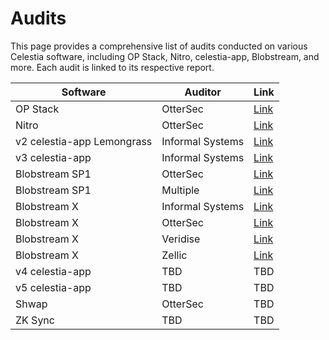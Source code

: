 # Audits

This page provides a comprehensive list of audits conducted on various Celestia software, including OP Stack, Nitro, celestia-app, Blobstream, and more. Each audit is linked to its respective report.

| Software | Auditor | Link |
|----------|---------|------|
| OP Stack | OtterSec | [Link](https://docs.celestia.org/audits/Celestia_OP_Stack_Audit.pdf) |
| Nitro | OtterSec | [Link](https://github.com/celestiaorg/nitro/blob/celestia-v2.3.3/audits/celestia/arbitrum_nitro_celestia_audit_report.pdf) |
| v2 celestia-app Lemongrass | Informal Systems | [Link](https://github.com/celestiaorg/celestia-app/blob/main/docs/audit/informal-systems-v2.pdf) |
| v3 celestia-app | Informal Systems | [Link](https://github.com/celestiaorg/celestia-app/blob/main/docs/audit/informal-systems-authored-blobs.pdf) |
| Blobstream SP1 | OtterSec | [Link](https://docs.celestia.org/audits/SP1_Blobstream_Ottersec_Audit.pdf) |
| Blobstream SP1 | Multiple | [Link](https://github.com/succinctlabs/sp1/tree/dev/audits) |
| Blobstream X | Informal Systems | [Link](https://docs.celestia.org/audits/Blobstream_X-Informal_Systems_Audit.pdf) |
| Blobstream X | OtterSec | [Link](https://docs.celestia.org/audits/Blobstream_X-OtterSec_Audit.pdf) |
| Blobstream X | Veridise | [Link](https://docs.celestia.org/audits/Blobstream_X-Veridise_Audit.pdf) |
| Blobstream X | Zellic | [Link](https://docs.celestia.org/audits/Blobstream_X-Zellic_Audit.pdf) |
| v4 celestia-app | TBD | TBD |
| v5 celestia-app | TBD | TBD |
| Shwap | OtterSec | TBD |
| ZK Sync | TBD | TBD |